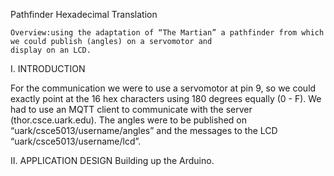 Pathfinder Hexadecimal Translation
    
    Overview:using the adaptation of “The Martian” a pathfinder from which we could publish (angles) on a servomotor and 
    display on an LCD.


I.	INTRODUCTION

For the communication we were to use a servomotor at pin 9, so we could exactly point at the 16 hex characters using 
180 degrees equally (0 - F). We had to use an MQTT client to communicate with the server (thor.csce.uark.edu). 
The angles were to be published on “uark/csce5013/username/angles” and the messages to the LCD “uark/csce5013/username/lcd”.

II.	APPLICATION DESIGN
Building up the Arduino.

 
